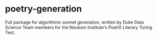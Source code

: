 # poetry-generation
Full package for algorithmic sonnet generation, written by Duke Data Science Team members for the Neukom Institute's PoetiX Literary Turing Test.

